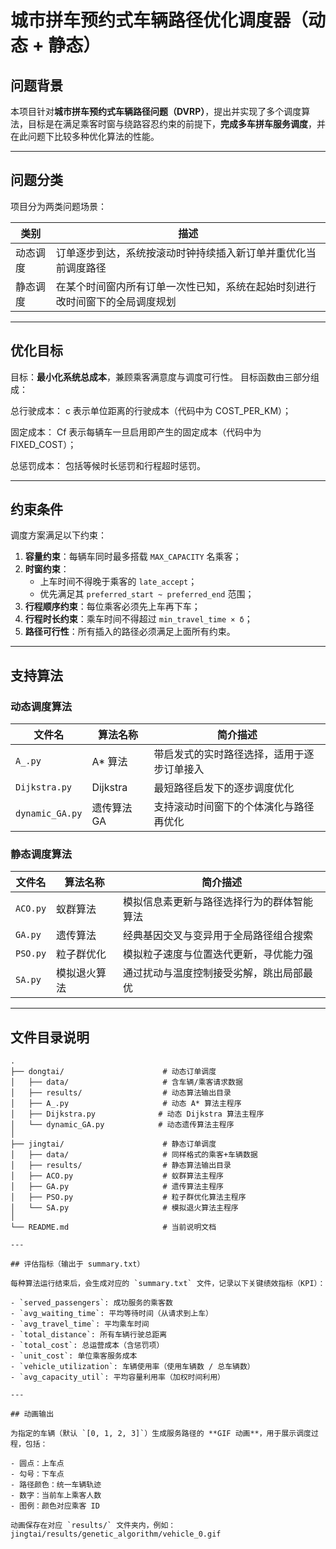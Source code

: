 # 城市拼车预约式车辆路径优化调度器（动态 + 静态）

##  问题背景

本项目针对**城市拼车预约式车辆路径问题（DVRP）**，提出并实现了多个调度算法，目标是在满足乘客时窗与绕路容忍约束的前提下，**完成多车拼车服务调度**，并在此问题下比较多种优化算法的性能。

---

## 问题分类

项目分为两类问题场景：

| 类别       | 描述                                                                 |
|------------|--------------------------------------------------------------------- |
| 动态调度    | 订单逐步到达，系统按滚动时钟持续插入新订单并重优化当前调度路径              |
| 静态调度    | 在某个时间窗内所有订单一次性已知，系统在起始时刻进行改时间窗下的全局调度规划  |

---


## 优化目标

目标：**最小化系统总成本**，兼顾乘客满意度与调度可行性。
目标函数由三部分组成：

总行驶成本：
c 表示单位距离的行驶成本（代码中为 COST_PER_KM）；

固定成本：
Cf 表示每辆车一旦启用即产生的固定成本（代码中为 FIXED_COST）；

总惩罚成本：
包括等候时长惩罚和行程超时惩罚。

---

## 约束条件

调度方案满足以下约束：

1. **容量约束**：每辆车同时最多搭载 `MAX_CAPACITY` 名乘客；
2. **时窗约束**：
   - 上车时间不得晚于乘客的 `late_accept`；
   - 优先满足其 `preferred_start ~ preferred_end` 范围；
3. **行程顺序约束**：每位乘客必须先上车再下车；
4. **行程时长约束**：乘车时间不得超过 `min_travel_time × δ`；
5. **路径可行性**：所有插入的路径必须满足上面所有约束。

---

## 支持算法
### 动态调度算法
| 文件名             | 算法名称     | 简介描述                  |
| --------------- | -------- | --------------------- |
| `A_.py`         | A\* 算法   | 带启发式的实时路径选择，适用于逐步订单接入 |
| `Dijkstra.py`   | Dijkstra | 最短路径启发下的逐步调度优化        |
| `dynamic_GA.py` | 遗传算法 GA  | 支持滚动时间窗下的个体演化与路径再优化   |
### 静态调度算法
| 文件名      | 算法名称   | 简介描述                  |
| -------- | ------ | --------------------- |
| `ACO.py` | 蚁群算法   | 模拟信息素更新与路径选择行为的群体智能算法 |
| `GA.py`  | 遗传算法   | 经典基因交叉与变异用于全局路径组合搜索   |
| `PSO.py` | 粒子群优化  | 模拟粒子速度与位置迭代更新，寻优能力强   |
| `SA.py`  | 模拟退火算法 | 通过扰动与温度控制接受劣解，跳出局部最优  |

---

## 文件目录说明
```plaintext
.
├── dongtai/                      # 动态订单调度
│   ├── data/                     # 含车辆/乘客请求数据
│   ├── results/                  # 动态算法输出目录
│   ├── A_.py                     # 动态 A* 算法主程序
│   ├── Dijkstra.py              # 动态 Dijkstra 算法主程序
│   └── dynamic_GA.py            # 动态遗传算法主程序
│
├── jingtai/                      # 静态订单调度
│   ├── data/                     # 同样格式的乘客+车辆数据
│   ├── results/                  # 静态算法输出目录
│   ├── ACO.py                    # 蚁群算法主程序
│   ├── GA.py                     # 遗传算法主程序
│   ├── PSO.py                    # 粒子群优化算法主程序
│   └── SA.py                     # 模拟退火算法主程序
│
└── README.md                     # 当前说明文档

---

## 评估指标（输出于 summary.txt）

每种算法运行结束后，会生成对应的 `summary.txt` 文件，记录以下关键绩效指标（KPI）：

- `served_passengers`: 成功服务的乘客数  
- `avg_waiting_time`: 平均等待时间（从请求到上车）  
- `avg_travel_time`: 平均乘车时间  
- `total_distance`: 所有车辆行驶总距离  
- `total_cost`: 总运营成本（含惩罚项）  
- `unit_cost`: 单位乘客服务成本  
- `vehicle_utilization`: 车辆使用率（使用车辆数 / 总车辆数）  
- `avg_capacity_util`: 平均容量利用率（加权时间利用）  

---

## 动画输出

为指定的车辆（默认 `[0, 1, 2, 3]`）生成服务路径的 **GIF 动画**，用于展示调度过程，包括：

- 圆点：上车点
- 勾号：下车点
- 路径颜色：统一车辆轨迹
- 数字：当前车上乘客人数
- 图例：颜色对应乘客 ID

动画保存在对应 `results/` 文件夹内，例如：
jingtai/results/genetic_algorithm/vehicle_0.gif



